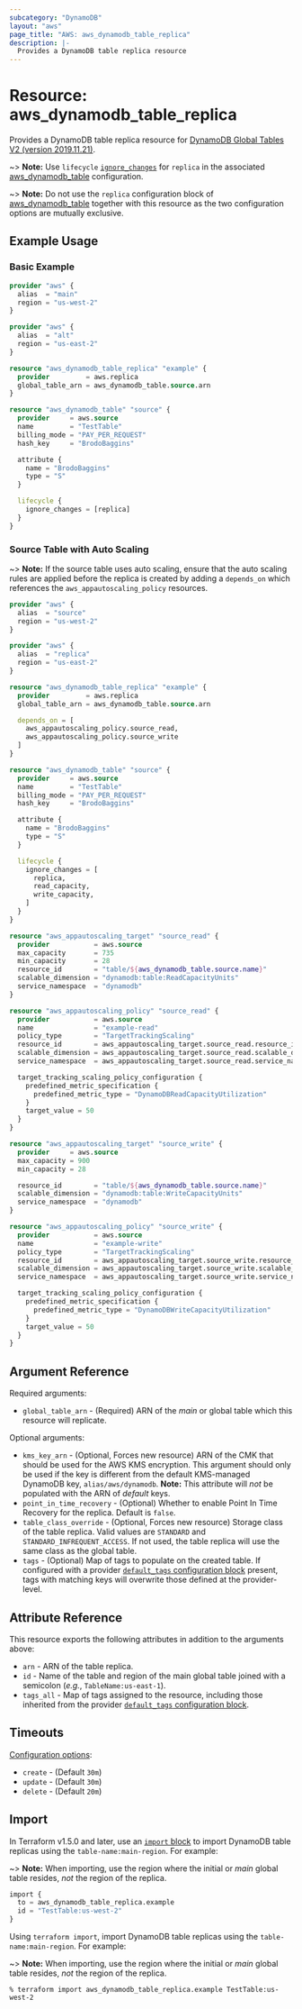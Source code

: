 ```yaml
---
subcategory: "DynamoDB"
layout: "aws"
page_title: "AWS: aws_dynamodb_table_replica"
description: |-
  Provides a DynamoDB table replica resource
---
```


# Resource: aws_dynamodb_table_replica

Provides a DynamoDB table replica resource for [DynamoDB Global Tables V2 (version 2019.11.21)](https://docs.aws.amazon.com/amazondynamodb/latest/developerguide/globaltables.V2.html).

~> **Note:** Use `lifecycle` [`ignore_changes`](https://www.terraform.io/docs/configuration/meta-arguments/lifecycle.html#ignore_changes) for `replica` in the associated [aws_dynamodb_table](/docs/providers/aws/r/dynamodb_table.html) configuration.

~> **Note:** Do not use the `replica` configuration block of [aws_dynamodb_table](/docs/providers/aws/r/dynamodb_table.html) together with this resource as the two configuration options are mutually exclusive.

## Example Usage

### Basic Example

```terraform
provider "aws" {
  alias  = "main"
  region = "us-west-2"
}

provider "aws" {
  alias  = "alt"
  region = "us-east-2"
}

resource "aws_dynamodb_table_replica" "example" {
  provider         = aws.replica
  global_table_arn = aws_dynamodb_table.source.arn
}

resource "aws_dynamodb_table" "source" {
  provider     = aws.source
  name         = "TestTable"
  billing_mode = "PAY_PER_REQUEST"
  hash_key     = "BrodoBaggins"

  attribute {
    name = "BrodoBaggins"
    type = "S"
  }

  lifecycle {
    ignore_changes = [replica]
  }
}
```

### Source Table with Auto Scaling

~> **Note:** If the source table uses auto scaling, ensure that the auto scaling rules are applied before the replica is created by adding a `depends_on` which references the `aws_appautoscaling_policy` resources.

```terraform
provider "aws" {
  alias  = "source"
  region = "us-west-2"
}

provider "aws" {
  alias  = "replica"
  region = "us-east-2"
}

resource "aws_dynamodb_table_replica" "example" {
  provider         = aws.replica
  global_table_arn = aws_dynamodb_table.source.arn

  depends_on = [
    aws_appautoscaling_policy.source_read,
    aws_appautoscaling_policy.source_write
  ]
}

resource "aws_dynamodb_table" "source" {
  provider     = aws.source
  name         = "TestTable"
  billing_mode = "PAY_PER_REQUEST"
  hash_key     = "BrodoBaggins"

  attribute {
    name = "BrodoBaggins"
    type = "S"
  }

  lifecycle {
    ignore_changes = [
      replica,
      read_capacity,
      write_capacity,
    ]
  }
}

resource "aws_appautoscaling_target" "source_read" {
  provider           = aws.source
  max_capacity       = 735
  min_capacity       = 28
  resource_id        = "table/${aws_dynamodb_table.source.name}"
  scalable_dimension = "dynamodb:table:ReadCapacityUnits"
  service_namespace  = "dynamodb"
}

resource "aws_appautoscaling_policy" "source_read" {
  provider           = aws.source
  name               = "example-read"
  policy_type        = "TargetTrackingScaling"
  resource_id        = aws_appautoscaling_target.source_read.resource_id
  scalable_dimension = aws_appautoscaling_target.source_read.scalable_dimension
  service_namespace  = aws_appautoscaling_target.source_read.service_namespace

  target_tracking_scaling_policy_configuration {
    predefined_metric_specification {
      predefined_metric_type = "DynamoDBReadCapacityUtilization"
    }
    target_value = 50
  }
}

resource "aws_appautoscaling_target" "source_write" {
  provider     = aws.source
  max_capacity = 900
  min_capacity = 28

  resource_id        = "table/${aws_dynamodb_table.source.name}"
  scalable_dimension = "dynamodb:table:WriteCapacityUnits"
  service_namespace  = "dynamodb"
}

resource "aws_appautoscaling_policy" "source_write" {
  provider           = aws.source
  name               = "example-write"
  policy_type        = "TargetTrackingScaling"
  resource_id        = aws_appautoscaling_target.source_write.resource_id
  scalable_dimension = aws_appautoscaling_target.source_write.scalable_dimension
  service_namespace  = aws_appautoscaling_target.source_write.service_namespace

  target_tracking_scaling_policy_configuration {
    predefined_metric_specification {
      predefined_metric_type = "DynamoDBWriteCapacityUtilization"
    }
    target_value = 50
  }
}
```

## Argument Reference

Required arguments:

* `global_table_arn` - (Required) ARN of the _main_ or global table which this resource will replicate.

Optional arguments:

* `kms_key_arn` - (Optional, Forces new resource) ARN of the CMK that should be used for the AWS KMS encryption. This argument should only be used if the key is different from the default KMS-managed DynamoDB key, `alias/aws/dynamodb`. **Note:** This attribute will _not_ be populated with the ARN of _default_ keys.
* `point_in_time_recovery` - (Optional) Whether to enable Point In Time Recovery for the replica. Default is `false`.
* `table_class_override` - (Optional, Forces new resource) Storage class of the table replica. Valid values are `STANDARD` and `STANDARD_INFREQUENT_ACCESS`. If not used, the table replica will use the same class as the global table.
* `tags` - (Optional) Map of tags to populate on the created table. If configured with a provider [`default_tags` configuration block](https://registry.terraform.io/providers/hashicorp/aws/latest/docs#default_tags-configuration-block) present, tags with matching keys will overwrite those defined at the provider-level.

## Attribute Reference

This resource exports the following attributes in addition to the arguments above:

* `arn` - ARN of the table replica.
* `id` - Name of the table and region of the main global table joined with a semicolon (_e.g._, `TableName:us-east-1`).
* `tags_all` - Map of tags assigned to the resource, including those inherited from the provider [`default_tags` configuration block](https://registry.terraform.io/providers/hashicorp/aws/latest/docs#default_tags-configuration-block).

## Timeouts

[Configuration options](https://developer.hashicorp.com/terraform/language/resources/syntax#operation-timeouts):

* `create` - (Default `30m`)
* `update` - (Default `30m`)
* `delete` - (Default `20m`)

## Import

In Terraform v1.5.0 and later, use an [`import` block](https://developer.hashicorp.com/terraform/language/import) to import DynamoDB table replicas using the `table-name:main-region`. For example:

~> **Note:** When importing, use the region where the initial or _main_ global table resides, _not_ the region of the replica.

```terraform
import {
  to = aws_dynamodb_table_replica.example
  id = "TestTable:us-west-2"
}
```

Using `terraform import`, import DynamoDB table replicas using the `table-name:main-region`. For example:

~> **Note:** When importing, use the region where the initial or _main_ global table resides, _not_ the region of the replica.

```console
% terraform import aws_dynamodb_table_replica.example TestTable:us-west-2
```
